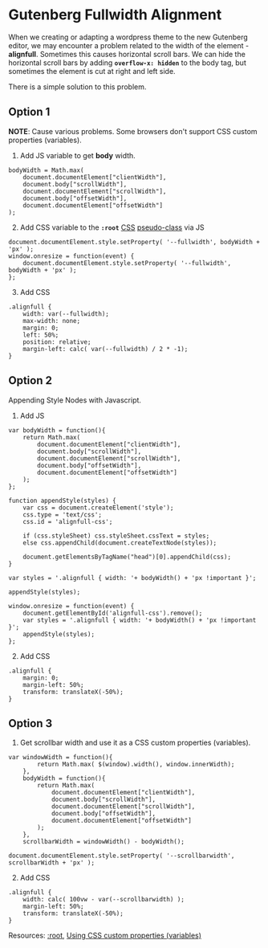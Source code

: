 # Gutenberg Fullwidth Alignment

When we creating or adapting a wordpress theme to the new Gutenberg editor, we may encounter a problem related to the width of the element - **alignfull**. Sometimes this causes horizontal scroll bars. We can hide the horizontal scroll bars by adding **`overflow-x: hidden`** to the body tag, but sometimes the element is cut at right and left side.

There is a simple solution to this problem.

## Option 1 ##
**NOTE**: Cause various problems. Some browsers don't support CSS custom properties (variables).

1. Add JS variable to get **body** width.
```
bodyWidth = Math.max(
	document.documentElement["clientWidth"],
	document.body["scrollWidth"],
	document.documentElement["scrollWidth"],
	document.body["offsetWidth"],
	document.documentElement["offsetWidth"]
);
```
2. Add CSS variable to the **`:root`** [CSS](https://developer.mozilla.org/en-US/docs/Web/CSS)  [pseudo-class](https://developer.mozilla.org/en-US/docs/Web/CSS/Pseudo-classes) via JS
```
document.documentElement.style.setProperty( '--fullwidth', bodyWidth + 'px' );
window.onresize = function(event) {
	document.documentElement.style.setProperty( '--fullwidth', bodyWidth + 'px' );
};
```
3. Add CSS
```
.alignfull {
	width: var(--fullwidth);
	max-width: none;
	margin: 0;
	left: 50%;
	position: relative;
	margin-left: calc( var(--fullwidth) / 2 * -1);
}
```
## Option 2 ##
Appending Style Nodes with Javascript.

1. Add JS
```
var bodyWidth = function(){
	return Math.max(
		document.documentElement["clientWidth"],
		document.body["scrollWidth"],
		document.documentElement["scrollWidth"],
		document.body["offsetWidth"],
		document.documentElement["offsetWidth"]
	);
};

function appendStyle(styles) {
	var css = document.createElement('style');
	css.type = 'text/css';
	css.id = 'alignfull-css';

	if (css.styleSheet) css.styleSheet.cssText = styles;
	else css.appendChild(document.createTextNode(styles));

	document.getElementsByTagName("head")[0].appendChild(css);
}

var styles = '.alignfull { width: '+ bodyWidth() + 'px !important }';

appendStyle(styles);

window.onresize = function(event) {
	document.getElementById('alignfull-css').remove();
	var styles = '.alignfull { width: '+ bodyWidth() + 'px !important }';
	appendStyle(styles);
};
```
2. Add CSS
```
.alignfull {
	margin: 0;
	margin-left: 50%;
	transform: translateX(-50%);
}
```
## Option 3 ##
1. Get scrollbar width and use it as a CSS custom properties (variables).
```
var windowWidth = function(){
		return Math.max( $(window).width(), window.innerWidth);
	},
	bodyWidth = function(){
		return Math.max(
			document.documentElement["clientWidth"],
			document.body["scrollWidth"],
			document.documentElement["scrollWidth"],
			document.body["offsetWidth"],
			document.documentElement["offsetWidth"]
		);
	},
	scrollbarWidth = windowWidth() - bodyWidth();

document.documentElement.style.setProperty( '--scrollbarwidth', scrollbarWidth + 'px' );
```
2. Add CSS
```
.alignfull {
	width: calc( 100vw - var(--scrollbarwidth) );
	margin-left: 50%;
	transform: translateX(-50%);
}
```
Resources:
[:root](https://developer.mozilla.org/en-US/docs/Web/CSS/:root),
[Using CSS custom properties (variables)](https://developer.mozilla.org/en-US/docs/Web/CSS/Using_CSS_variables)
